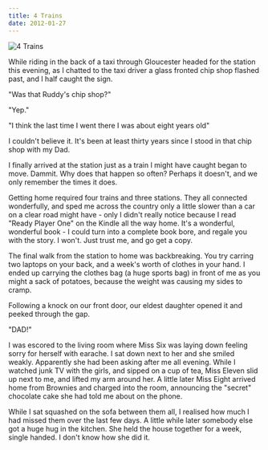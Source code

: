 ```yaml
---
title: 4 Trains
date: 2012-01-27
---
```


![4 Trains](https://source.unsplash.com/03UCoidYvXw/1600x900)

While riding in the back of a taxi through Gloucester headed for the station this evening, as I chatted to the taxi driver a glass fronted chip shop flashed past, and I half caught the sign.

"Was that Ruddy's chip shop?"

"Yep."

"I think the last time I went there I was about eight years old"

I couldn't believe it. It's been at least thirty years since I stood in that chip shop with my Dad.

I finally arrived at the station just as a train I might have caught began to move. Dammit. Why does that happen so often? Perhaps it doesn't, and we only remember the times it does.

Getting home required four trains and three stations. They all connected wonderfully, and sped me across the country only a little slower than a car on a clear road might have - only I didn't really notice because I read "Ready Player One" on the Kindle all the way home. It's a wonderful, wonderful book - I could turn into a complete book bore, and regale you with the story. I won't. Just trust me, and go get a copy.

The final walk from the station to home was backbreaking. You try carring two laptops on your back, and a week's worth of clothes in your hand. I ended up carrying the clothes bag (a huge sports bag) in front of me as you might a sack of potatoes, because the weight was causing my sides to cramp.

Following a knock on our front door, our eldest daughter opened it and peeked through the gap.

"DAD!"

I was escored to the living room where Miss Six was laying down feeling sorry for herself with earache. I sat down next to her and she smiled weakly. Apparently she had been asking after me all evening. While I watched junk TV with the girls, and sipped on a cup of tea, Miss Eleven slid up next to me, and lifted my arm around her. A little later Miss Eight arrived home from Brownies and charged into the room, announcing the "secret" chocolate cake she had told me about on the phone.

While I sat squashed on the sofa between them all, I realised how much I had missed them over the last few days. A little while later somebody else got a huge hug in the kitchen. She held the house together for a week, single handed. I don't know how she did it.